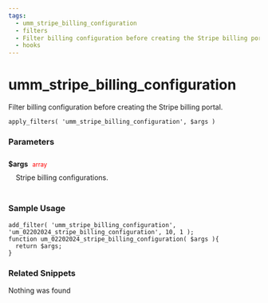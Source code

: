 ```yaml
---
tags: 
  - umm_stripe_billing_configuration
  - filters
  - Filter billing configuration before creating the Stripe billing portal.
  - hooks
---
```

# umm\_stripe\_billing\_configuration
Filter billing configuration before creating the Stripe billing portal.
<Badge text="Since 1.0.0" vertical="middle" />
``` php:no-line-numbers
apply_filters( 'umm_stripe_billing_configuration', $args )
```
<div class='hook-sep'></div>

### Parameters

<div style='padding: 10px 0px 10px;'>
<strong>$args</strong> <span style='color:red;font-size:12px;padding: 0px 5px 0px 5px' >array</span>
<div style="margin-left:10px;padding: 10px 5px">Stripe billing configurations.</div>
</div>
<div class='hook-sep'></div>



### Sample Usage

``` php:no-line-numbers
add_filter( 'umm_stripe_billing_configuration', 'um_02202024_stripe_billing_configuration', 10, 1 );
function um_02202024_stripe_billing_configuration( $args ){
  return $args;
}
```
<div class='hook-sep'></div>



### Related Snippets

Nothing was found

